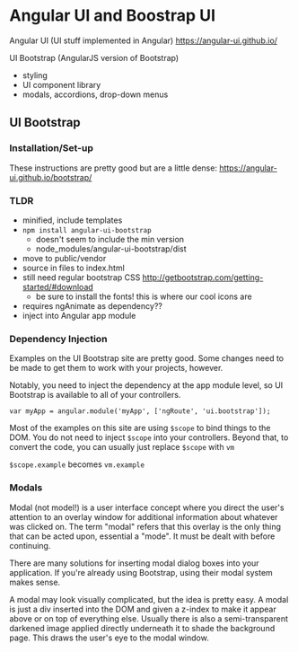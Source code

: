 # Angular UI and Boostrap UI

Angular UI (UI stuff implemented in Angular)
https://angular-ui.github.io/

UI Bootstrap (AngularJS version of Bootstrap)
- styling
- UI component library
- modals, accordions, drop-down menus


## UI Bootstrap

### Installation/Set-up

These instructions are pretty good but are a little dense: https://angular-ui.github.io/bootstrap/

### TLDR
- minified, include templates
- `npm install angular-ui-bootstrap`
  - doesn't seem to include the min version
  - node_modules/angular-ui-bootstrap/dist
- move to public/vendor
- source in files to index.html
- still need regular bootstrap CSS http://getbootstrap.com/getting-started/#download
  - be sure to install the fonts! this is where our cool icons are
- requires ngAnimate as dependency??
- inject into Angular app module

### Dependency Injection

Examples on the UI Bootstrap site are pretty good. Some changes need to be made to get them to work with your projects, however.

Notably, you need to inject the dependency at the app module level, so UI Bootstrap is available to all of your controllers.

```
var myApp = angular.module('myApp', ['ngRoute', 'ui.bootstrap']);
```

Most of the examples on this site are using `$scope` to bind things to the DOM. You do not need to inject `$scope` into your controllers. Beyond that, to convert the code, you can usually just replace `$scope` with `vm`

`$scope.example` becomes `vm.example`


### Modals

Modal (not model!) is a user interface concept where you direct the user's attention to an overlay window for additional information about whatever was clicked on. The term "modal" refers that this overlay is the only thing that can be acted upon, essential a "mode". It must be dealt with before continuing.

There are many solutions for inserting modal dialog boxes into your application. If you're already using Bootstrap, using their modal system makes sense.

A modal may look visually complicated, but the idea is pretty easy. A modal is just a div inserted into the DOM and given a z-index to make it appear above or on top of everything else. Usually there is also a semi-transparent darkened image applied directly underneath it to shade the background page. This draws the user's eye to the modal window.
